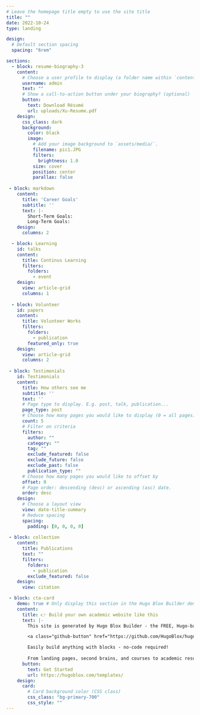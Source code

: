 ```yaml
---
# Leave the homepage title empty to use the site title
title: ""
date: 2022-10-24
type: landing

design:
  # Default section spacing
  spacing: "6rem"

sections:
  - block: resume-biography-3
    content:
      # Choose a user profile to display (a folder name within `content/authors/`)
      username: admin
      text: ""
      # Show a call-to-action button under your biography? (optional)
      button:
        text: Download Résumé
        url: uploads/Xu-Resume.pdf
    design:
      css_class: dark
      background:
        color: black
        image:
          # Add your image background to `assets/media/`.
          filename: pic1.JPG
          filters:
            brightness: 1.0
          size: cover
          position: center
          parallax: false
 
 - block: markdown
    content:
      title: 'Career Goals'
      subtitle: ''
      text: |-
        Short-Term Goals:
        Long-Term Goals:
    design:
      columns: 2

  - block: Learning
    id: talks
    content:
      title: Continus Learning
      filters:
        folders:
          - event
    design:
      view: article-grid
      columns: 1
 
  - block: Volunteer
    id: papers
    content:
      title: Volunteer Works
      filters:
        folders:
          - publication
        featured_only: true
    design:
      view: article-grid
      columns: 2
 
 - block: Testimonials
    id: Testimonials
    content:
      title: How others see me
      subtitle: ''
      text: ''
      # Page type to display. E.g. post, talk, publication...
      page_type: post
      # Choose how many pages you would like to display (0 = all pages)
      count: 5
      # Filter on criteria
      filters:
        author: ""
        category: ""
        tag: ""
        exclude_featured: false
        exclude_future: false
        exclude_past: false
        publication_type: ""
      # Choose how many pages you would like to offset by
      offset: 0
      # Page order: descending (desc) or ascending (asc) date.
      order: desc
    design:
      # Choose a layout view
      view: date-title-summary
      # Reduce spacing
      spacing:
        padding: [0, 0, 0, 0]
 
 - block: collection
    content:
      title: Publications
      text: ""
      filters:
        folders:
          - publication
        exclude_featured: false
    design:
      view: citation

 - block: cta-card
    demo: true # Only display this section in the Hugo Blox Builder demo site
    content:
      title: 👉 Build your own academic website like this
      text: |-
        This site is generated by Hugo Blox Builder - the FREE, Hugo-based open source website builder trusted by 250,000+ academics like you.

        <a class="github-button" href="https://github.com/HugoBlox/hugo-blox-builder" data-color-scheme="no-preference: light; light: light; dark: dark;" data-icon="octicon-star" data-size="large" data-show-count="true" aria-label="Star HugoBlox/hugo-blox-builder on GitHub">Star</a>

        Easily build anything with blocks - no-code required!
        
        From landing pages, second brains, and courses to academic resumés, conferences, and tech blogs.
      button:
        text: Get Started
        url: https://hugoblox.com/templates/
    design:
      card:
        # Card background color (CSS class)
        css_class: "bg-primary-700"
        css_style: ""
---
```

